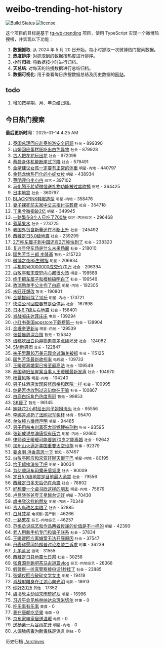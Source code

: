 # weibo-trending-hot-history

[![Build Status](https://github.com/lxw15337674/weibo-trending-hot-history/actions/workflows/nodejs.yml/badge.svg)](https://github.com/lxw15337674/weibo-trending-hot-history/actions)
[![license](https://img.shields.io/github/license/lxw15337674/weibo-trending-hot-history)](https://github.com/lxw15337674/weibo-trending-hot-history/blob/master/LICENSE)


这个项目的目标是基于 [tg-wb-trending](https://github.com/xiadd/tg-wb-trending) 项目，使用 TypeScript 实现一个微博热搜榜，并实现以下功能：

1. **数据抓取**: 从 2024 年 5 月 20 日开始，每小时抓取一次微博热门搜索数据。
2. **热度排序**: 对抓取到的数据按热度进行排序。
3. **小时归档**: 将数据按小时进行归档。
4. **天总结**: 对每天的热搜数据进行总结归档。
5. **数据可视化**: 用于查看每日热搜数据总结及历史数据的[网站](https://weibo-trending-hot-history.vercel.app/)。

## todo

1. 增加按星期、月、年总结归档。



## 今日热门搜索



















































































































































































































































































































































































































































































































































































































































































































































































































































































































































































































































































































































































































































































































































































































































































































































































































































































































































































































































































































































































































































































































































































































































































































































































































































































































































































































































































































































































































































































































































































































































































































































































































































































































































































































































































































































































































































































































































































































































































































































































































































































































































































































































































































































































































































































































































































































































































































































































































































































































































































































































































































































































































































































































































































































































































































































































































<!-- BEGIN -->

**最后更新时间**：2025-01-14 4:25 AM
1. [泰国总理回应赴泰旅游安全问题](https://m.weibo.cn/search?containerid=100103type%3D1%26t%3D10%26q%3D%23%E6%B3%B0%E5%9B%BD%E6%80%BB%E7%90%86%E5%9B%9E%E5%BA%94%E8%B5%B4%E6%B3%B0%E6%97%85%E6%B8%B8%E5%AE%89%E5%85%A8%E9%97%AE%E9%A2%98%23&stream_entry_id=31&isnewpage=1&extparam=seat%3D1%26band_rank%3D1%26filter_type%3Drealtimehot%26c_type%3D31%26lcate%3D5001%26cate%3D5001%26realpos%3D1%26stream_entry_id%3D31%26dgr%3D0%26pos%3D0%26q%3D%2523%25E6%25B3%25B0%25E5%259B%25BD%25E6%2580%25BB%25E7%2590%2586%25E5%259B%259E%25E5%25BA%2594%25E8%25B5%25B4%25E6%25B3%25B0%25E6%2597%2585%25E6%25B8%25B8%25E5%25AE%2589%25E5%2585%25A8%25E9%2597%25AE%25E9%25A2%2598%2523%26flag%3D1%26display_time%3D1736785908%26pre_seqid%3D17367859087190620191128) `社会` - 899390
2. [山姆回应蛋糕胚吃出白色异物](https://m.weibo.cn/search?containerid=100103type%3D1%26t%3D10%26q%3D%23%E5%B1%B1%E5%A7%86%E5%9B%9E%E5%BA%94%E8%9B%8B%E7%B3%95%E8%83%9A%E5%90%83%E5%87%BA%E7%99%BD%E8%89%B2%E5%BC%82%E7%89%A9%23&stream_entry_id=31&isnewpage=1&extparam=seat%3D1%26band_rank%3D2%26filter_type%3Drealtimehot%26c_type%3D31%26lcate%3D5001%26cate%3D5001%26realpos%3D2%26stream_entry_id%3D31%26dgr%3D0%26pos%3D1%26q%3D%2523%25E5%25B1%25B1%25E5%25A7%2586%25E5%259B%259E%25E5%25BA%2594%25E8%259B%258B%25E7%25B3%2595%25E8%2583%259A%25E5%2590%2583%25E5%2587%25BA%25E7%2599%25BD%25E8%2589%25B2%25E5%25BC%2582%25E7%2589%25A9%2523%26flag%3D1%26display_time%3D1736785908%26pre_seqid%3D17367859087190620191128) `社会` - 879928
3. [古人把花花玩出花](https://m.weibo.cn/search?containerid=100103type%3D1%26t%3D10%26q%3D%23%E5%8F%A4%E4%BA%BA%E6%8A%8A%E8%8A%B1%E8%8A%B1%E7%8E%A9%E5%87%BA%E8%8A%B1%23&stream_entry_id=31&isnewpage=1&extparam=seat%3D1%26band_rank%3D3%26filter_type%3Drealtimehot%26c_type%3D31%26lcate%3D5001%26cate%3D5001%26realpos%3D3%26stream_entry_id%3D31%26dgr%3D0%26pos%3D2%26q%3D%2523%25E5%258F%25A4%25E4%25BA%25BA%25E6%258A%258A%25E8%258A%25B1%25E8%258A%25B1%25E7%258E%25A9%25E5%2587%25BA%25E8%258A%25B1%2523%26flag%3D0%26display_time%3D1736785908%26pre_seqid%3D17367859087190620191128) `社会` - 672098
4. [蔡磊身体机能断崖式下降](https://m.weibo.cn/search?containerid=100103type%3D1%26t%3D10%26q%3D%23%E8%94%A1%E7%A3%8A%E8%BA%AB%E4%BD%93%E6%9C%BA%E8%83%BD%E6%96%AD%E5%B4%96%E5%BC%8F%E4%B8%8B%E9%99%8D%23&stream_entry_id=31&isnewpage=1&extparam=seat%3D1%26band_rank%3D4%26filter_type%3Drealtimehot%26c_type%3D31%26lcate%3D5001%26cate%3D5001%26realpos%3D4%26stream_entry_id%3D31%26dgr%3D0%26pos%3D4%26q%3D%2523%25E8%2594%25A1%25E7%25A3%258A%25E8%25BA%25AB%25E4%25BD%2593%25E6%259C%25BA%25E8%2583%25BD%25E6%2596%25AD%25E5%25B4%2596%25E5%25BC%258F%25E4%25B8%258B%25E9%2599%258D%2523%26flag%3D0%26display_time%3D1736785908%26pre_seqid%3D17367859087190620191128) `社会` - 579491
5. [金靖建议女孩一定要有正常的体重](https://m.weibo.cn/search?containerid=100103type%3D1%26t%3D10%26q%3D%23%E9%87%91%E9%9D%96%E5%BB%BA%E8%AE%AE%E5%A5%B3%E5%AD%A9%E4%B8%80%E5%AE%9A%E8%A6%81%E6%9C%89%E6%AD%A3%E5%B8%B8%E7%9A%84%E4%BD%93%E9%87%8D%23&stream_entry_id=31&isnewpage=1&extparam=seat%3D1%26band_rank%3D5%26filter_type%3Drealtimehot%26c_type%3D31%26lcate%3D5001%26cate%3D5001%26realpos%3D5%26stream_entry_id%3D31%26dgr%3D0%26pos%3D5%26q%3D%2523%25E9%2587%2591%25E9%259D%2596%25E5%25BB%25BA%25E8%25AE%25AE%25E5%25A5%25B3%25E5%25AD%25A9%25E4%25B8%2580%25E5%25AE%259A%25E8%25A6%2581%25E6%259C%2589%25E6%25AD%25A3%25E5%25B8%25B8%25E7%259A%2584%25E4%25BD%2593%25E9%2587%258D%2523%26flag%3D0%26display_time%3D1736785908%26pre_seqid%3D17367859087190620191128) `明星-内地` - 440797
6. [金鹤龙给热巴化的小蛇女妆](https://m.weibo.cn/search?containerid=100103type%3D1%26t%3D10%26q%3D%23%E9%87%91%E9%B9%A4%E9%BE%99%E7%BB%99%E7%83%AD%E5%B7%B4%E5%8C%96%E7%9A%84%E5%B0%8F%E8%9B%87%E5%A5%B3%E5%A6%86%23&stream_entry_id=31&isnewpage=1&extparam=seat%3D1%26band_rank%3D6%26filter_type%3Drealtimehot%26c_type%3D31%26lcate%3D5001%26cate%3D5001%26realpos%3D6%26stream_entry_id%3D31%26dgr%3D0%26pos%3D6%26q%3D%2523%25E9%2587%2591%25E9%25B9%25A4%25E9%25BE%2599%25E7%25BB%2599%25E7%2583%25AD%25E5%25B7%25B4%25E5%258C%2596%25E7%259A%2584%25E5%25B0%258F%25E8%259B%2587%25E5%25A5%25B3%25E5%25A6%2586%2523%26flag%3D1%26display_time%3D1736785908%26pre_seqid%3D17367859087190620191128) `明星` - 438934
7. [蔡明评价李小冉](https://m.weibo.cn/search?containerid=100103type%3D1%26t%3D10%26q%3D%23%E8%94%A1%E6%98%8E%E8%AF%84%E4%BB%B7%E6%9D%8E%E5%B0%8F%E5%86%89%23&stream_entry_id=31&isnewpage=1&extparam=seat%3D1%26band_rank%3D7%26filter_type%3Drealtimehot%26c_type%3D31%26lcate%3D5001%26cate%3D5001%26realpos%3D7%26stream_entry_id%3D31%26dgr%3D0%26pos%3D7%26q%3D%2523%25E8%2594%25A1%25E6%2598%258E%25E8%25AF%2584%25E4%25BB%25B7%25E6%259D%258E%25E5%25B0%258F%25E5%2586%2589%2523%26flag%3D2%26display_time%3D1736785908%26pre_seqid%3D17367859087190620191128) `综艺` - 397102
8. [马化腾不希望微信送礼物功能被过度吹捧](https://m.weibo.cn/search?containerid=100103type%3D1%26t%3D10%26q%3D%23%E9%A9%AC%E5%8C%96%E8%85%BE%E4%B8%8D%E5%B8%8C%E6%9C%9B%E5%BE%AE%E4%BF%A1%E9%80%81%E7%A4%BC%E7%89%A9%E5%8A%9F%E8%83%BD%E8%A2%AB%E8%BF%87%E5%BA%A6%E5%90%B9%E6%8D%A7%23&stream_entry_id=31&isnewpage=1&extparam=seat%3D1%26band_rank%3D8%26filter_type%3Drealtimehot%26c_type%3D31%26lcate%3D5001%26cate%3D5001%26realpos%3D8%26stream_entry_id%3D31%26dgr%3D0%26pos%3D8%26q%3D%2523%25E9%25A9%25AC%25E5%258C%2596%25E8%2585%25BE%25E4%25B8%258D%25E5%25B8%258C%25E6%259C%259B%25E5%25BE%25AE%25E4%25BF%25A1%25E9%2580%2581%25E7%25A4%25BC%25E7%2589%25A9%25E5%258A%259F%25E8%2583%25BD%25E8%25A2%25AB%25E8%25BF%2587%25E5%25BA%25A6%25E5%2590%25B9%25E6%258D%25A7%2523%26flag%3D2%26display_time%3D1736785908%26pre_seqid%3D17367859087190620191128) `财经` - 364425
9. [日本地震](https://m.weibo.cn/search?containerid=100103type%3D1%26t%3D10%26q%3D%E6%97%A5%E6%9C%AC%E5%9C%B0%E9%9C%87&stream_entry_id=31&isnewpage=1&extparam=seat%3D1%26band_rank%3D9%26filter_type%3Drealtimehot%26c_type%3D31%26lcate%3D5001%26cate%3D5001%26realpos%3D9%26stream_entry_id%3D31%26dgr%3D0%26pos%3D9%26q%3D%25E6%2597%25A5%25E6%259C%25AC%25E5%259C%25B0%25E9%259C%2587%26flag%3D0%26display_time%3D1736785908%26pre_seqid%3D17367859087190620191128) `社会` - 360797
10. [BLACKPINK韩服造型](https://m.weibo.cn/search?containerid=100103type%3D1%26t%3D10%26q%3D%23BLACKPINK%E9%9F%A9%E6%9C%8D%E9%80%A0%E5%9E%8B%23&stream_entry_id=31&isnewpage=1&extparam=seat%3D1%26band_rank%3D10%26filter_type%3Drealtimehot%26c_type%3D31%26lcate%3D5001%26cate%3D5001%26realpos%3D10%26stream_entry_id%3D31%26dgr%3D0%26pos%3D10%26q%3D%2523BLACKPINK%25E9%259F%25A9%25E6%259C%258D%25E9%2580%25A0%25E5%259E%258B%2523%26flag%3D1%26display_time%3D1736785908%26pre_seqid%3D17367859087190620191128) `明星-内地` - 358476
11. [妻子裸死前夫家中丈夫拒付丧葬费](https://m.weibo.cn/search?containerid=100103type%3D1%26t%3D10%26q%3D%23%E5%A6%BB%E5%AD%90%E8%A3%B8%E6%AD%BB%E5%89%8D%E5%A4%AB%E5%AE%B6%E4%B8%AD%E4%B8%88%E5%A4%AB%E6%8B%92%E4%BB%98%E4%B8%A7%E8%91%AC%E8%B4%B9%23&stream_entry_id=31&isnewpage=1&extparam=seat%3D1%26band_rank%3D11%26filter_type%3Drealtimehot%26c_type%3D31%26lcate%3D5001%26cate%3D5001%26realpos%3D11%26stream_entry_id%3D31%26dgr%3D0%26pos%3D11%26q%3D%2523%25E5%25A6%25BB%25E5%25AD%2590%25E8%25A3%25B8%25E6%25AD%25BB%25E5%2589%258D%25E5%25A4%25AB%25E5%25AE%25B6%25E4%25B8%25AD%25E4%25B8%2588%25E5%25A4%25AB%25E6%258B%2592%25E4%25BB%2598%25E4%25B8%25A7%25E8%2591%25AC%25E8%25B4%25B9%2523%26flag%3D2%26display_time%3D1736785908%26pre_seqid%3D17367859087190620191128) `社会` - 354718
12. [丁禹兮微指破2亿](https://m.weibo.cn/search?containerid=100103type%3D1%26t%3D10%26q%3D%23%E4%B8%81%E7%A6%B9%E5%85%AE%E5%BE%AE%E6%8C%87%E7%A0%B42%E4%BA%BF%23&stream_entry_id=31&isnewpage=1&extparam=seat%3D1%26band_rank%3D12%26filter_type%3Drealtimehot%26c_type%3D31%26lcate%3D5001%26cate%3D5001%26realpos%3D12%26stream_entry_id%3D31%26dgr%3D0%26pos%3D12%26q%3D%2523%25E4%25B8%2581%25E7%25A6%25B9%25E5%2585%25AE%25E5%25BE%25AE%25E6%258C%2587%25E7%25A0%25B42%25E4%25BA%25BF%2523%26flag%3D1%26display_time%3D1736785908%26pre_seqid%3D17367859087190620191128) `明星` - 349945
13. [一路繁花8个人只吃了700块](https://m.weibo.cn/search?containerid=100103type%3D1%26t%3D10%26q%3D%23%E4%B8%80%E8%B7%AF%E7%B9%81%E8%8A%B18%E4%B8%AA%E4%BA%BA%E5%8F%AA%E5%90%83%E4%BA%86700%E5%9D%97%23&stream_entry_id=31&isnewpage=1&extparam=seat%3D1%26lcate%3D5001%26realpos%3D11%26pos%3D11%26q%3D%2523%25E4%25B8%2580%25E8%25B7%25AF%25E7%25B9%2581%25E8%258A%25B18%25E4%25B8%25AA%25E4%25BA%25BA%25E5%258F%25AA%25E5%2590%2583%25E4%25BA%2586700%25E5%259D%2597%2523%26dgr%3D0%26c_type%3D31%26band_rank%3D11%26cate%3D5001%26filter_type%3Drealtimehot%26flag%3D1%26stream_entry_id%3D31%26display_time%3D1736788922%26pre_seqid%3D1736788922040963238884) `综艺-内地综艺` - 296468
14. [煮苹果水](https://m.weibo.cn/search?containerid=100103type%3D1%26t%3D10%26q%3D%E7%85%AE%E8%8B%B9%E6%9E%9C%E6%B0%B4&stream_entry_id=31&isnewpage=1&extparam=seat%3D1%26band_rank%3D13%26filter_type%3Drealtimehot%26c_type%3D31%26lcate%3D5001%26cate%3D5001%26realpos%3D13%26stream_entry_id%3D31%26dgr%3D0%26pos%3D13%26q%3D%25E7%2585%25AE%25E8%258B%25B9%25E6%259E%259C%25E6%25B0%25B4%26flag%3D0%26display_time%3D1736785908%26pre_seqid%3D17367859087190620191128) `社会` - 273725
15. [我国外贸含新量还在不断上升](https://m.weibo.cn/search?containerid=100103type%3D1%26t%3D10%26q%3D%23%E6%88%91%E5%9B%BD%E5%A4%96%E8%B4%B8%E5%90%AB%E6%96%B0%E9%87%8F%E8%BF%98%E5%9C%A8%E4%B8%8D%E6%96%AD%E4%B8%8A%E5%8D%87%23&stream_entry_id=31&isnewpage=1&extparam=seat%3D1%26lcate%3D5001%26realpos%3D3%26pos%3D2%26q%3D%2523%25E6%2588%2591%25E5%259B%25BD%25E5%25A4%2596%25E8%25B4%25B8%25E5%2590%25AB%25E6%2596%25B0%25E9%2587%258F%25E8%25BF%2598%25E5%259C%25A8%25E4%25B8%258D%25E6%2596%25AD%25E4%25B8%258A%25E5%258D%2587%2523%26dgr%3D0%26c_type%3D31%26band_rank%3D3%26cate%3D5001%26filter_type%3Drealtimehot%26flag%3D0%26stream_entry_id%3D31%26display_time%3D1736788922%26pre_seqid%3D1736788922040963238884) `社会` - 245492
16. [西藏定日5.0级地震](https://m.weibo.cn/search?containerid=100103type%3D1%26t%3D10%26q%3D%23%E8%A5%BF%E8%97%8F%E5%AE%9A%E6%97%A55.0%E7%BA%A7%E5%9C%B0%E9%9C%87%23&stream_entry_id=31&isnewpage=1&extparam=seat%3D1%26band_rank%3D14%26filter_type%3Drealtimehot%26c_type%3D31%26lcate%3D5001%26cate%3D5001%26realpos%3D14%26stream_entry_id%3D31%26dgr%3D0%26pos%3D14%26q%3D%2523%25E8%25A5%25BF%25E8%2597%258F%25E5%25AE%259A%25E6%2597%25A55.0%25E7%25BA%25A7%25E5%259C%25B0%25E9%259C%2587%2523%26flag%3D0%26display_time%3D1736785908%26pre_seqid%3D17367859087190620191128) `社会` - 239299
17. [2万吨车厘子到中国还有2万吨快到了](https://m.weibo.cn/search?containerid=100103type%3D1%26t%3D10%26q%3D%232%E4%B8%87%E5%90%A8%E8%BD%A6%E5%8E%98%E5%AD%90%E5%88%B0%E4%B8%AD%E5%9B%BD%E8%BF%98%E6%9C%892%E4%B8%87%E5%90%A8%E5%BF%AB%E5%88%B0%E4%BA%86%23&stream_entry_id=31&isnewpage=1&extparam=seat%3D1%26band_rank%3D15%26filter_type%3Drealtimehot%26c_type%3D31%26lcate%3D5001%26cate%3D5001%26realpos%3D15%26stream_entry_id%3D31%26dgr%3D0%26pos%3D15%26q%3D%25232%25E4%25B8%2587%25E5%2590%25A8%25E8%25BD%25A6%25E5%258E%2598%25E5%25AD%2590%25E5%2588%25B0%25E4%25B8%25AD%25E5%259B%25BD%25E8%25BF%2598%25E6%259C%25892%25E4%25B8%2587%25E5%2590%25A8%25E5%25BF%25AB%25E5%2588%25B0%25E4%25BA%2586%2523%26flag%3D0%26display_time%3D1736785908%26pre_seqid%3D17367859087190620191128) `社会` - 238320
18. [复兴号停车场是什么未来场面](https://m.weibo.cn/search?containerid=100103type%3D1%26t%3D10%26q%3D%23%E5%A4%8D%E5%85%B4%E5%8F%B7%E5%81%9C%E8%BD%A6%E5%9C%BA%E6%98%AF%E4%BB%80%E4%B9%88%E6%9C%AA%E6%9D%A5%E5%9C%BA%E9%9D%A2%23&stream_entry_id=31&isnewpage=1&extparam=seat%3D1%26band_rank%3D16%26filter_type%3Drealtimehot%26c_type%3D31%26lcate%3D5001%26cate%3D5001%26realpos%3D16%26stream_entry_id%3D31%26dgr%3D0%26pos%3D16%26q%3D%2523%25E5%25A4%258D%25E5%2585%25B4%25E5%258F%25B7%25E5%2581%259C%25E8%25BD%25A6%25E5%259C%25BA%25E6%2598%25AF%25E4%25BB%2580%25E4%25B9%2588%25E6%259C%25AA%25E6%259D%25A5%25E5%259C%25BA%25E9%259D%25A2%2523%26flag%3D1%26display_time%3D1736785908%26pre_seqid%3D17367859087190620191128) `社会` - 218010
19. [国色芳华三郎 李隆基](https://m.weibo.cn/search?containerid=100103type%3D1%26t%3D10%26q%3D%E5%9B%BD%E8%89%B2%E8%8A%B3%E5%8D%8E%E4%B8%89%E9%83%8E+%E6%9D%8E%E9%9A%86%E5%9F%BA&stream_entry_id=31&isnewpage=1&extparam=seat%3D1%26band_rank%3D17%26filter_type%3Drealtimehot%26c_type%3D31%26lcate%3D5001%26cate%3D5001%26realpos%3D17%26stream_entry_id%3D31%26dgr%3D0%26pos%3D17%26q%3D%25E5%259B%25BD%25E8%2589%25B2%25E8%258A%25B3%25E5%258D%258E%25E4%25B8%2589%25E9%2583%258E%2520%25E6%259D%258E%25E9%259A%2586%25E5%259F%25BA%26flag%3D1%26display_time%3D1736785908%26pre_seqid%3D17367859087190620191128) `暂无` - 215723
20. [微博之夜95生微指](https://m.weibo.cn/search?containerid=100103type%3D1%26t%3D10%26q%3D%23%E5%BE%AE%E5%8D%9A%E4%B9%8B%E5%A4%9C95%E7%94%9F%E5%BE%AE%E6%8C%87%23&stream_entry_id=31&isnewpage=1&extparam=seat%3D1%26band_rank%3D18%26filter_type%3Drealtimehot%26c_type%3D31%26lcate%3D5001%26cate%3D5001%26realpos%3D18%26stream_entry_id%3D31%26dgr%3D0%26pos%3D18%26q%3D%2523%25E5%25BE%25AE%25E5%258D%259A%25E4%25B9%258B%25E5%25A4%259C95%25E7%2594%259F%25E5%25BE%25AE%25E6%258C%2587%2523%26flag%3D1%26display_time%3D1736785908%26pre_seqid%3D17367859087190620191128) `明星` - 206934
21. [手机尾号0000000成交价70万](https://m.weibo.cn/search?containerid=100103type%3D1%26t%3D10%26q%3D%23%E6%89%8B%E6%9C%BA%E5%B0%BE%E5%8F%B70000000%E6%88%90%E4%BA%A4%E4%BB%B770%E4%B8%87%23&stream_entry_id=31&isnewpage=1&extparam=seat%3D1%26band_rank%3D19%26filter_type%3Drealtimehot%26c_type%3D31%26lcate%3D5001%26cate%3D5001%26realpos%3D19%26stream_entry_id%3D31%26dgr%3D0%26pos%3D19%26q%3D%2523%25E6%2589%258B%25E6%259C%25BA%25E5%25B0%25BE%25E5%258F%25B70000000%25E6%2588%2590%25E4%25BA%25A4%25E4%25BB%25B770%25E4%25B8%2587%2523%26flag%3D0%26display_time%3D1736785908%26pre_seqid%3D17367859087190620191128) `社会` - 206394
22. [白敬亭和宋亚轩内心都很火热](https://m.weibo.cn/search?containerid=100103type%3D1%26t%3D10%26q%3D%23%E7%99%BD%E6%95%AC%E4%BA%AD%E5%92%8C%E5%AE%8B%E4%BA%9A%E8%BD%A9%E5%86%85%E5%BF%83%E9%83%BD%E5%BE%88%E7%81%AB%E7%83%AD%23&stream_entry_id=31&isnewpage=1&extparam=seat%3D1%26band_rank%3D20%26filter_type%3Drealtimehot%26c_type%3D31%26lcate%3D5001%26cate%3D5001%26realpos%3D20%26stream_entry_id%3D31%26dgr%3D0%26pos%3D20%26q%3D%2523%25E7%2599%25BD%25E6%2595%25AC%25E4%25BA%25AD%25E5%2592%258C%25E5%25AE%258B%25E4%25BA%259A%25E8%25BD%25A9%25E5%2586%2585%25E5%25BF%2583%25E9%2583%25BD%25E5%25BE%2588%25E7%2581%25AB%25E7%2583%25AD%2523%26flag%3D0%26display_time%3D1736785908%26pre_seqid%3D17367859087190620191128) `明星` - 198588
23. [终于把车厘子和樱桃搞明白了](https://m.weibo.cn/search?containerid=100103type%3D1%26t%3D10%26q%3D%23%E7%BB%88%E4%BA%8E%E6%8A%8A%E8%BD%A6%E5%8E%98%E5%AD%90%E5%92%8C%E6%A8%B1%E6%A1%83%E6%90%9E%E6%98%8E%E7%99%BD%E4%BA%86%23&stream_entry_id=31&isnewpage=1&extparam=seat%3D1%26band_rank%3D21%26filter_type%3Drealtimehot%26c_type%3D31%26lcate%3D5001%26cate%3D5001%26realpos%3D21%26stream_entry_id%3D31%26dgr%3D0%26pos%3D21%26q%3D%2523%25E7%25BB%2588%25E4%25BA%258E%25E6%258A%258A%25E8%25BD%25A6%25E5%258E%2598%25E5%25AD%2590%25E5%2592%258C%25E6%25A8%25B1%25E6%25A1%2583%25E6%2590%259E%25E6%2598%258E%25E7%2599%25BD%25E4%25BA%2586%2523%26flag%3D0%26display_time%3D1736785908%26pre_seqid%3D17367859087190620191128) `社会` - 196546
24. [敖瑞鹏单手公主抱了白鹿](https://m.weibo.cn/search?containerid=100103type%3D1%26t%3D10%26q%3D%23%E6%95%96%E7%91%9E%E9%B9%8F%E5%8D%95%E6%89%8B%E5%85%AC%E4%B8%BB%E6%8A%B1%E4%BA%86%E7%99%BD%E9%B9%BF%23&stream_entry_id=31&isnewpage=1&extparam=seat%3D1%26band_rank%3D22%26filter_type%3Drealtimehot%26c_type%3D31%26lcate%3D5001%26cate%3D5001%26realpos%3D22%26stream_entry_id%3D31%26dgr%3D0%26pos%3D22%26q%3D%2523%25E6%2595%2596%25E7%2591%259E%25E9%25B9%258F%25E5%258D%2595%25E6%2589%258B%25E5%2585%25AC%25E4%25B8%25BB%25E6%258A%25B1%25E4%25BA%2586%25E7%2599%25BD%25E9%25B9%25BF%2523%26flag%3D0%26display_time%3D1736785908%26pre_seqid%3D17367859087190620191128) `明星-内地` - 192305
25. [朱旺旺爆改](https://m.weibo.cn/search?containerid=100103type%3D1%26t%3D10%26q%3D%23%E6%9C%B1%E6%97%BA%E6%97%BA%E7%88%86%E6%94%B9%23&stream_entry_id=31&isnewpage=1&extparam=seat%3D1%26band_rank%3D23%26filter_type%3Drealtimehot%26c_type%3D31%26lcate%3D5001%26cate%3D5001%26realpos%3D23%26stream_entry_id%3D31%26dgr%3D0%26pos%3D23%26q%3D%2523%25E6%259C%25B1%25E6%2597%25BA%25E6%2597%25BA%25E7%2588%2586%25E6%2594%25B9%2523%26flag%3D0%26display_time%3D1736785908%26pre_seqid%3D17367859087190620191128) `暂无` - 190801
26. [金靖提前胖了10斤](https://m.weibo.cn/search?containerid=100103type%3D1%26t%3D10%26q%3D%23%E9%87%91%E9%9D%96%E6%8F%90%E5%89%8D%E8%83%96%E4%BA%8610%E6%96%A4%23&stream_entry_id=31&isnewpage=1&extparam=seat%3D1%26band_rank%3D24%26filter_type%3Drealtimehot%26c_type%3D31%26lcate%3D5001%26cate%3D5001%26realpos%3D24%26stream_entry_id%3D31%26dgr%3D0%26pos%3D24%26q%3D%2523%25E9%2587%2591%25E9%259D%2596%25E6%258F%2590%25E5%2589%258D%25E8%2583%2596%25E4%25BA%258610%25E6%2596%25A4%2523%26flag%3D1%26display_time%3D1736785908%26pre_seqid%3D17367859087190620191128) `明星-内地` - 173721
27. [快递公司回应春节是否停运](https://m.weibo.cn/search?containerid=100103type%3D1%26t%3D10%26q%3D%23%E5%BF%AB%E9%80%92%E5%85%AC%E5%8F%B8%E5%9B%9E%E5%BA%94%E6%98%A5%E8%8A%82%E6%98%AF%E5%90%A6%E5%81%9C%E8%BF%90%23&stream_entry_id=31&isnewpage=1&extparam=seat%3D1%26band_rank%3D25%26filter_type%3Drealtimehot%26c_type%3D31%26lcate%3D5001%26cate%3D5001%26realpos%3D25%26stream_entry_id%3D31%26dgr%3D0%26pos%3D25%26q%3D%2523%25E5%25BF%25AB%25E9%2580%2592%25E5%2585%25AC%25E5%258F%25B8%25E5%259B%259E%25E5%25BA%2594%25E6%2598%25A5%25E8%258A%2582%25E6%2598%25AF%25E5%2590%25A6%25E5%2581%259C%25E8%25BF%2590%2523%26flag%3D1%26display_time%3D1736785908%26pre_seqid%3D17367859087190620191128) `社会` - 167898
28. [日本6.7级左右地震](https://m.weibo.cn/search?containerid=100103type%3D1%26t%3D10%26q%3D%23%E6%97%A5%E6%9C%AC6.7%E7%BA%A7%E5%B7%A6%E5%8F%B3%E5%9C%B0%E9%9C%87%23&stream_entry_id=31&isnewpage=1&extparam=seat%3D1%26band_rank%3D26%26filter_type%3Drealtimehot%26c_type%3D31%26lcate%3D5001%26cate%3D5001%26realpos%3D26%26stream_entry_id%3D31%26dgr%3D0%26pos%3D26%26q%3D%2523%25E6%2597%25A5%25E6%259C%25AC6.7%25E7%25BA%25A7%25E5%25B7%25A6%25E5%258F%25B3%25E5%259C%25B0%25E9%259C%2587%2523%26flag%3D0%26display_time%3D1736785908%26pre_seqid%3D17367859087190620191128) `社会` - 156401
29. [肖战喊庄达菲庄庄](https://m.weibo.cn/search?containerid=100103type%3D1%26t%3D10%26q%3D%23%E8%82%96%E6%88%98%E5%96%8A%E5%BA%84%E8%BE%BE%E8%8F%B2%E5%BA%84%E5%BA%84%23&stream_entry_id=31&isnewpage=1&extparam=seat%3D1%26band_rank%3D27%26filter_type%3Drealtimehot%26c_type%3D31%26lcate%3D5001%26cate%3D5001%26realpos%3D27%26stream_entry_id%3D31%26dgr%3D0%26pos%3D27%26q%3D%2523%25E8%2582%2596%25E6%2588%2598%25E5%2596%258A%25E5%25BA%2584%25E8%25BE%25BE%25E8%258F%25B2%25E5%25BA%2584%25E5%25BA%2584%2523%26flag%3D0%26display_time%3D1736785908%26pre_seqid%3D17367859087190620191128) `电影` - 139294
30. [小红书美国appstore下载榜第一](https://m.weibo.cn/search?containerid=100103type%3D1%26t%3D10%26q%3D%23%E5%B0%8F%E7%BA%A2%E4%B9%A6%E7%BE%8E%E5%9B%BDappstore%E4%B8%8B%E8%BD%BD%E6%A6%9C%E7%AC%AC%E4%B8%80%23&stream_entry_id=31&isnewpage=1&extparam=seat%3D1%26band_rank%3D28%26filter_type%3Drealtimehot%26c_type%3D31%26lcate%3D5001%26cate%3D5001%26realpos%3D28%26stream_entry_id%3D31%26dgr%3D0%26pos%3D28%26q%3D%2523%25E5%25B0%258F%25E7%25BA%25A2%25E4%25B9%25A6%25E7%25BE%258E%25E5%259B%25BDappstore%25E4%25B8%258B%25E8%25BD%25BD%25E6%25A6%259C%25E7%25AC%25AC%25E4%25B8%2580%2523%26flag%3D0%26display_time%3D1736785908%26pre_seqid%3D17367859087190620191128) `社会` - 138904
31. [金珉奎更新ig](https://m.weibo.cn/search?containerid=100103type%3D1%26t%3D10%26q%3D%23%E9%87%91%E7%8F%89%E5%A5%8E%E6%9B%B4%E6%96%B0ig%23&stream_entry_id=31&isnewpage=1&extparam=seat%3D1%26band_rank%3D29%26filter_type%3Drealtimehot%26c_type%3D31%26lcate%3D5001%26cate%3D5001%26realpos%3D29%26stream_entry_id%3D31%26dgr%3D0%26pos%3D29%26q%3D%2523%25E9%2587%2591%25E7%258F%2589%25E5%25A5%258E%25E6%259B%25B4%25E6%2596%25B0ig%2523%26flag%3D0%26display_time%3D1736785908%26pre_seqid%3D17367859087190620191128) `明星-内地` - 129539
32. [张碧晨周深合照](https://m.weibo.cn/search?containerid=100103type%3D1%26t%3D10%26q%3D%E5%BC%A0%E7%A2%A7%E6%99%A8%E5%91%A8%E6%B7%B1%E5%90%88%E7%85%A7&stream_entry_id=31&isnewpage=1&extparam=seat%3D1%26band_rank%3D30%26filter_type%3Drealtimehot%26c_type%3D31%26lcate%3D5001%26cate%3D5001%26realpos%3D30%26stream_entry_id%3D31%26dgr%3D0%26pos%3D30%26q%3D%25E5%25BC%25A0%25E7%25A2%25A7%25E6%2599%25A8%25E5%2591%25A8%25E6%25B7%25B1%25E5%2590%2588%25E7%2585%25A7%26flag%3D1%26display_time%3D1736785908%26pre_seqid%3D17367859087190620191128) `暂无` - 125342
33. [蛋糕吃出白色异物男童差点磕坏牙](https://m.weibo.cn/search?containerid=100103type%3D1%26t%3D10%26q%3D%23%E8%9B%8B%E7%B3%95%E5%90%83%E5%87%BA%E7%99%BD%E8%89%B2%E5%BC%82%E7%89%A9%E7%94%B7%E7%AB%A5%E5%B7%AE%E7%82%B9%E7%A3%95%E5%9D%8F%E7%89%99%23&stream_entry_id=31&isnewpage=1&extparam=seat%3D1%26band_rank%3D31%26filter_type%3Drealtimehot%26c_type%3D31%26lcate%3D5001%26cate%3D5001%26realpos%3D31%26stream_entry_id%3D31%26dgr%3D0%26pos%3D31%26q%3D%2523%25E8%259B%258B%25E7%25B3%2595%25E5%2590%2583%25E5%2587%25BA%25E7%2599%25BD%25E8%2589%25B2%25E5%25BC%2582%25E7%2589%25A9%25E7%2594%25B7%25E7%25AB%25A5%25E5%25B7%25AE%25E7%2582%25B9%25E7%25A3%2595%25E5%259D%258F%25E7%2589%2599%2523%26flag%3D1%26display_time%3D1736785908%26pre_seqid%3D17367859087190620191128) `社会` - 124082
34. [SM新男团](https://m.weibo.cn/search?containerid=100103type%3D1%26t%3D10%26q%3DSM%E6%96%B0%E7%94%B7%E5%9B%A2&stream_entry_id=31&isnewpage=1&extparam=seat%3D1%26band_rank%3D32%26filter_type%3Drealtimehot%26c_type%3D31%26lcate%3D5001%26cate%3D5001%26realpos%3D32%26stream_entry_id%3D31%26dgr%3D0%26pos%3D32%26q%3DSM%25E6%2596%25B0%25E7%2594%25B7%25E5%259B%25A2%26flag%3D1%26display_time%3D1736785908%26pre_seqid%3D17367859087190620191128) `音乐` - 122847
35. [袜子里藏16万美元现金过海关被抓](https://m.weibo.cn/search?containerid=100103type%3D1%26t%3D10%26q%3D%23%E8%A2%9C%E5%AD%90%E9%87%8C%E8%97%8F16%E4%B8%87%E7%BE%8E%E5%85%83%E7%8E%B0%E9%87%91%E8%BF%87%E6%B5%B7%E5%85%B3%E8%A2%AB%E6%8A%93%23&stream_entry_id=31&isnewpage=1&extparam=seat%3D1%26band_rank%3D33%26filter_type%3Drealtimehot%26c_type%3D31%26lcate%3D5001%26cate%3D5001%26realpos%3D33%26stream_entry_id%3D31%26dgr%3D0%26pos%3D33%26q%3D%2523%25E8%25A2%259C%25E5%25AD%2590%25E9%2587%258C%25E8%2597%258F16%25E4%25B8%2587%25E7%25BE%258E%25E5%2585%2583%25E7%258E%25B0%25E9%2587%2591%25E8%25BF%2587%25E6%25B5%25B7%25E5%2585%25B3%25E8%25A2%25AB%25E6%258A%2593%2523%26flag%3D1%26display_time%3D1736785908%26pre_seqid%3D17367859087190620191128) `社会` - 115125
36. [国色芳华最新收视率](https://m.weibo.cn/search?containerid=100103type%3D1%26t%3D10%26q%3D%23%E5%9B%BD%E8%89%B2%E8%8A%B3%E5%8D%8E%E6%9C%80%E6%96%B0%E6%94%B6%E8%A7%86%E7%8E%87%23&stream_entry_id=31&isnewpage=1&extparam=seat%3D1%26band_rank%3D34%26filter_type%3Drealtimehot%26c_type%3D31%26lcate%3D5001%26cate%3D5001%26realpos%3D34%26stream_entry_id%3D31%26dgr%3D0%26pos%3D34%26q%3D%2523%25E5%259B%25BD%25E8%2589%25B2%25E8%258A%25B3%25E5%258D%258E%25E6%259C%2580%25E6%2596%25B0%25E6%2594%25B6%25E8%25A7%2586%25E7%258E%2587%2523%26flag%3D1%26display_time%3D1736785908%26pre_seqid%3D17367859087190620191128) `电视剧` - 109733
37. [王暖暖离婚案已报至最高法](https://m.weibo.cn/search?containerid=100103type%3D1%26t%3D10%26q%3D%23%E7%8E%8B%E6%9A%96%E6%9A%96%E7%A6%BB%E5%A9%9A%E6%A1%88%E5%B7%B2%E6%8A%A5%E8%87%B3%E6%9C%80%E9%AB%98%E6%B3%95%23&stream_entry_id=31&isnewpage=1&extparam=seat%3D1%26band_rank%3D35%26filter_type%3Drealtimehot%26c_type%3D31%26lcate%3D5001%26cate%3D5001%26realpos%3D35%26stream_entry_id%3D31%26dgr%3D0%26pos%3D35%26q%3D%2523%25E7%258E%258B%25E6%259A%2596%25E6%259A%2596%25E7%25A6%25BB%25E5%25A9%259A%25E6%25A1%2588%25E5%25B7%25B2%25E6%258A%25A5%25E8%2587%25B3%25E6%259C%2580%25E9%25AB%2598%25E6%25B3%2595%2523%26flag%3D0%26display_time%3D1736785908%26pre_seqid%3D17367859087190620191128) `社会` - 109549
38. [泰国孕妇坠崖案当事人王暖暖最新发声](https://m.weibo.cn/search?containerid=100103type%3D1%26t%3D10%26q%3D%23%E6%B3%B0%E5%9B%BD%E5%AD%95%E5%A6%87%E5%9D%A0%E5%B4%96%E6%A1%88%E5%BD%93%E4%BA%8B%E4%BA%BA%E7%8E%8B%E6%9A%96%E6%9A%96%E6%9C%80%E6%96%B0%E5%8F%91%E5%A3%B0%23&stream_entry_id=31&isnewpage=1&extparam=seat%3D1%26pos%3D30%26band_rank%3D30%26lcate%3D5001%26filter_type%3Drealtimehot%26realpos%3D30%26q%3D%2523%25E6%25B3%25B0%25E5%259B%25BD%25E5%25AD%2595%25E5%25A6%2587%25E5%259D%25A0%25E5%25B4%2596%25E6%25A1%2588%25E5%25BD%2593%25E4%25BA%258B%25E4%25BA%25BA%25E7%258E%258B%25E6%259A%2596%25E6%259A%2596%25E6%259C%2580%25E6%2596%25B0%25E5%258F%2591%25E5%25A3%25B0%2523%26dgr%3D0%26cate%3D5001%26c_type%3D31%26flag%3D1%26stream_entry_id%3D31%26display_time%3D1736793338%26pre_seqid%3D17367933383500634102125) `社会` - 104970
39. [杨幂风筝](https://m.weibo.cn/search?containerid=100103type%3D1%26t%3D10%26q%3D%23%E6%9D%A8%E5%B9%82%E9%A3%8E%E7%AD%9D%23&stream_entry_id=31&isnewpage=1&extparam=seat%3D1%26band_rank%3D36%26filter_type%3Drealtimehot%26c_type%3D31%26lcate%3D5001%26cate%3D5001%26realpos%3D36%26stream_entry_id%3D31%26dgr%3D0%26pos%3D36%26q%3D%2523%25E6%259D%25A8%25E5%25B9%2582%25E9%25A3%258E%25E7%25AD%259D%2523%26flag%3D0%26display_time%3D1736785908%26pre_seqid%3D17367859087190620191128) `明星-内地` - 104240
40. [男子住酒店发现装修风格和医院一样](https://m.weibo.cn/search?containerid=100103type%3D1%26t%3D10%26q%3D%23%E7%94%B7%E5%AD%90%E4%BD%8F%E9%85%92%E5%BA%97%E5%8F%91%E7%8E%B0%E8%A3%85%E4%BF%AE%E9%A3%8E%E6%A0%BC%E5%92%8C%E5%8C%BB%E9%99%A2%E4%B8%80%E6%A0%B7%23&stream_entry_id=31&isnewpage=1&extparam=seat%3D1%26band_rank%3D37%26filter_type%3Drealtimehot%26c_type%3D31%26lcate%3D5001%26cate%3D5001%26realpos%3D37%26stream_entry_id%3D31%26dgr%3D0%26pos%3D37%26q%3D%2523%25E7%2594%25B7%25E5%25AD%2590%25E4%25BD%258F%25E9%2585%2592%25E5%25BA%2597%25E5%258F%2591%25E7%258E%25B0%25E8%25A3%2585%25E4%25BF%25AE%25E9%25A3%258E%25E6%25A0%25BC%25E5%2592%258C%25E5%258C%25BB%25E9%2599%25A2%25E4%25B8%2580%25E6%25A0%25B7%2523%26flag%3D0%26display_time%3D1736785908%26pre_seqid%3D17367859087190620191128) `社会` - 100995
41. [你是否也收到过这句你在干嘛](https://m.weibo.cn/search?containerid=100103type%3D1%26t%3D10%26q%3D%23%E4%BD%A0%E6%98%AF%E5%90%A6%E4%B9%9F%E6%94%B6%E5%88%B0%E8%BF%87%E8%BF%99%E5%8F%A5%E4%BD%A0%E5%9C%A8%E5%B9%B2%E5%98%9B%23&stream_entry_id=31&isnewpage=1&extparam=seat%3D1%26band_rank%3D38%26filter_type%3Drealtimehot%26c_type%3D31%26lcate%3D5001%26cate%3D5001%26realpos%3D38%26stream_entry_id%3D31%26dgr%3D0%26pos%3D38%26q%3D%2523%25E4%25BD%25A0%25E6%2598%25AF%25E5%2590%25A6%25E4%25B9%259F%25E6%2594%25B6%25E5%2588%25B0%25E8%25BF%2587%25E8%25BF%2599%25E5%258F%25A5%25E4%25BD%25A0%25E5%259C%25A8%25E5%25B9%25B2%25E5%2598%259B%2523%26flag%3D1%26display_time%3D1736785908%26pre_seqid%3D17367859087190620191128) `社会` - 100867
42. [白鹿白烁角色热度周冠](https://m.weibo.cn/search?containerid=100103type%3D1%26t%3D10%26q%3D%E7%99%BD%E9%B9%BF%E7%99%BD%E7%83%81%E8%A7%92%E8%89%B2%E7%83%AD%E5%BA%A6%E5%91%A8%E5%86%A0&stream_entry_id=31&isnewpage=1&extparam=seat%3D1%26band_rank%3D39%26filter_type%3Drealtimehot%26c_type%3D31%26lcate%3D5001%26cate%3D5001%26realpos%3D39%26stream_entry_id%3D31%26dgr%3D0%26pos%3D39%26q%3D%25E7%2599%25BD%25E9%25B9%25BF%25E7%2599%25BD%25E7%2583%2581%25E8%25A7%2592%25E8%2589%25B2%25E7%2583%25AD%25E5%25BA%25A6%25E5%2591%25A8%25E5%2586%25A0%26flag%3D1%26display_time%3D1736785908%26pre_seqid%3D17367859087190620191128) `暂无` - 99853
43. [SK瘦了](https://m.weibo.cn/search?containerid=100103type%3D1%26t%3D10%26q%3DSK%E7%98%A6%E4%BA%86&stream_entry_id=31&isnewpage=1&extparam=seat%3D1%26band_rank%3D40%26filter_type%3Drealtimehot%26c_type%3D31%26lcate%3D5001%26cate%3D5001%26realpos%3D40%26stream_entry_id%3D31%26dgr%3D0%26pos%3D40%26q%3DSK%25E7%2598%25A6%25E4%25BA%2586%26flag%3D1%26display_time%3D1736785908%26pre_seqid%3D17367859087190620191128) `暂无` - 96145
44. [妹妹花2小时给出月子姐姐洗头](https://m.weibo.cn/search?containerid=100103type%3D1%26t%3D10%26q%3D%23%E5%A6%B9%E5%A6%B9%E8%8A%B12%E5%B0%8F%E6%97%B6%E7%BB%99%E5%87%BA%E6%9C%88%E5%AD%90%E5%A7%90%E5%A7%90%E6%B4%97%E5%A4%B4%23&stream_entry_id=31&isnewpage=1&extparam=seat%3D1%26band_rank%3D41%26filter_type%3Drealtimehot%26c_type%3D31%26lcate%3D5001%26cate%3D5001%26realpos%3D41%26stream_entry_id%3D31%26dgr%3D0%26pos%3D41%26q%3D%2523%25E5%25A6%25B9%25E5%25A6%25B9%25E8%258A%25B12%25E5%25B0%258F%25E6%2597%25B6%25E7%25BB%2599%25E5%2587%25BA%25E6%259C%2588%25E5%25AD%2590%25E5%25A7%2590%25E5%25A7%2590%25E6%25B4%2597%25E5%25A4%25B4%2523%26flag%3D0%26display_time%3D1736785908%26pre_seqid%3D17367859087190620191128) `社会` - 95556
45. [李娜差点扔了法网冠军奖杯](https://m.weibo.cn/search?containerid=100103type%3D1%26t%3D10%26q%3D%23%E6%9D%8E%E5%A8%9C%E5%B7%AE%E7%82%B9%E6%89%94%E4%BA%86%E6%B3%95%E7%BD%91%E5%86%A0%E5%86%9B%E5%A5%96%E6%9D%AF%23&stream_entry_id=31&isnewpage=1&extparam=seat%3D1%26band_rank%3D42%26filter_type%3Drealtimehot%26c_type%3D31%26lcate%3D5001%26cate%3D5001%26realpos%3D42%26stream_entry_id%3D31%26dgr%3D0%26pos%3D42%26q%3D%2523%25E6%259D%258E%25E5%25A8%259C%25E5%25B7%25AE%25E7%2582%25B9%25E6%2589%2594%25E4%25BA%2586%25E6%25B3%2595%25E7%25BD%2591%25E5%2586%25A0%25E5%2586%259B%25E5%25A5%2596%25E6%259D%25AF%2523%26flag%3D0%26display_time%3D1736785908%26pre_seqid%3D17367859087190620191128) `体育` - 95470
46. [单依纯方律师声明](https://m.weibo.cn/search?containerid=100103type%3D1%26t%3D10%26q%3D%23%E5%8D%95%E4%BE%9D%E7%BA%AF%E6%96%B9%E5%BE%8B%E5%B8%88%E5%A3%B0%E6%98%8E%23&stream_entry_id=31&isnewpage=1&extparam=seat%3D1%26band_rank%3D43%26filter_type%3Drealtimehot%26c_type%3D31%26lcate%3D5001%26cate%3D5001%26realpos%3D43%26stream_entry_id%3D31%26dgr%3D0%26pos%3D43%26q%3D%2523%25E5%258D%2595%25E4%25BE%259D%25E7%25BA%25AF%25E6%2596%25B9%25E5%25BE%258B%25E5%25B8%2588%25E5%25A3%25B0%25E6%2598%258E%2523%26flag%3D0%26display_time%3D1736785908%26pre_seqid%3D17367859087190620191128) `明星` - 94485
47. [男子用杀虫剂毒死大量锦鲤被刑拘](https://m.weibo.cn/search?containerid=100103type%3D1%26t%3D10%26q%3D%23%E7%94%B7%E5%AD%90%E7%94%A8%E6%9D%80%E8%99%AB%E5%89%82%E6%AF%92%E6%AD%BB%E5%A4%A7%E9%87%8F%E9%94%A6%E9%B2%A4%E8%A2%AB%E5%88%91%E6%8B%98%23&stream_entry_id=31&isnewpage=1&extparam=seat%3D1%26realpos%3D10%26filter_type%3Drealtimehot%26lcate%3D5001%26c_type%3D31%26q%3D%2523%25E7%2594%25B7%25E5%25AD%2590%25E7%2594%25A8%25E6%259D%2580%25E8%2599%25AB%25E5%2589%2582%25E6%25AF%2592%25E6%25AD%25BB%25E5%25A4%25A7%25E9%2587%258F%25E9%2594%25A6%25E9%25B2%25A4%25E8%25A2%25AB%25E5%2588%2591%25E6%258B%2598%2523%26dgr%3D0%26pos%3D11%26flag%3D1%26stream_entry_id%3D31%26cate%3D5001%26band_rank%3D10%26display_time%3D1736795975%26pre_seqid%3D1736795975688963448518) `社会` - 93595
48. [张新成说参演唐探有压力](https://m.weibo.cn/search?containerid=100103type%3D1%26t%3D10%26q%3D%23%E5%BC%A0%E6%96%B0%E6%88%90%E8%AF%B4%E5%8F%82%E6%BC%94%E5%94%90%E6%8E%A2%E6%9C%89%E5%8E%8B%E5%8A%9B%23&stream_entry_id=31&isnewpage=1&extparam=seat%3D1%26lcate%3D5001%26realpos%3D24%26pos%3D24%26q%3D%2523%25E5%25BC%25A0%25E6%2596%25B0%25E6%2588%2590%25E8%25AF%25B4%25E5%258F%2582%25E6%25BC%2594%25E5%2594%2590%25E6%258E%25A2%25E6%259C%2589%25E5%258E%258B%25E5%258A%259B%2523%26dgr%3D0%26c_type%3D31%26band_rank%3D24%26cate%3D5001%26filter_type%3Drealtimehot%26flag%3D0%26stream_entry_id%3D31%26display_time%3D1736788922%26pre_seqid%3D1736788922040963238884) `明星-内地` - 92660
49. [律师谈王暖暖可能要到70岁才能离婚](https://m.weibo.cn/search?containerid=100103type%3D1%26t%3D10%26q%3D%23%E5%BE%8B%E5%B8%88%E8%B0%88%E7%8E%8B%E6%9A%96%E6%9A%96%E5%8F%AF%E8%83%BD%E8%A6%81%E5%88%B070%E5%B2%81%E6%89%8D%E8%83%BD%E7%A6%BB%E5%A9%9A%23&stream_entry_id=31&isnewpage=1&extparam=seat%3D1%26band_rank%3D44%26filter_type%3Drealtimehot%26c_type%3D31%26lcate%3D5001%26cate%3D5001%26realpos%3D44%26stream_entry_id%3D31%26dgr%3D0%26pos%3D44%26q%3D%2523%25E5%25BE%258B%25E5%25B8%2588%25E8%25B0%2588%25E7%258E%258B%25E6%259A%2596%25E6%259A%2596%25E5%258F%25AF%25E8%2583%25BD%25E8%25A6%2581%25E5%2588%25B070%25E5%25B2%2581%25E6%2589%258D%25E8%2583%25BD%25E7%25A6%25BB%25E5%25A9%259A%2523%26flag%3D1%26display_time%3D1736785908%26pre_seqid%3D17367859087190620191128) `社会` - 92642
50. [加州山火逼近美国重要太空设施](https://m.weibo.cn/search?containerid=100103type%3D1%26t%3D10%26q%3D%23%E5%8A%A0%E5%B7%9E%E5%B1%B1%E7%81%AB%E9%80%BC%E8%BF%91%E7%BE%8E%E5%9B%BD%E9%87%8D%E8%A6%81%E5%A4%AA%E7%A9%BA%E8%AE%BE%E6%96%BD%23&stream_entry_id=31&isnewpage=1&extparam=seat%3D1%26band_rank%3D45%26filter_type%3Drealtimehot%26c_type%3D31%26lcate%3D5001%26cate%3D5001%26realpos%3D45%26stream_entry_id%3D31%26dgr%3D0%26pos%3D45%26q%3D%2523%25E5%258A%25A0%25E5%25B7%259E%25E5%25B1%25B1%25E7%2581%25AB%25E9%2580%25BC%25E8%25BF%2591%25E7%25BE%258E%25E5%259B%25BD%25E9%2587%258D%25E8%25A6%2581%25E5%25A4%25AA%25E7%25A9%25BA%25E8%25AE%25BE%25E6%2596%25BD%2523%26flag%3D0%26display_time%3D1736785908%26pre_seqid%3D17367859087190620191128) `时事` - 92379
51. [姜贞羽 浮香意思一下](https://m.weibo.cn/search?containerid=100103type%3D1%26t%3D10%26q%3D%E5%A7%9C%E8%B4%9E%E7%BE%BD+%E6%B5%AE%E9%A6%99%E6%84%8F%E6%80%9D%E4%B8%80%E4%B8%8B&stream_entry_id=31&isnewpage=1&extparam=seat%3D1%26band_rank%3D46%26filter_type%3Drealtimehot%26c_type%3D31%26lcate%3D5001%26cate%3D5001%26realpos%3D46%26stream_entry_id%3D31%26dgr%3D0%26pos%3D46%26q%3D%25E5%25A7%259C%25E8%25B4%259E%25E7%25BE%25BD%2520%25E6%25B5%25AE%25E9%25A6%2599%25E6%2584%258F%25E6%2580%259D%25E4%25B8%2580%25E4%25B8%258B%26flag%3D1%26display_time%3D1736785908%26pre_seqid%3D17367859087190620191128) `暂无` - 87497
52. [白敬亭回应和宋亚轩聊天很干巴](https://m.weibo.cn/search?containerid=100103type%3D1%26t%3D10%26q%3D%23%E7%99%BD%E6%95%AC%E4%BA%AD%E5%9B%9E%E5%BA%94%E5%92%8C%E5%AE%8B%E4%BA%9A%E8%BD%A9%E8%81%8A%E5%A4%A9%E5%BE%88%E5%B9%B2%E5%B7%B4%23&stream_entry_id=31&isnewpage=1&extparam=seat%3D1%26band_rank%3D47%26filter_type%3Drealtimehot%26c_type%3D31%26lcate%3D5001%26cate%3D5001%26realpos%3D47%26stream_entry_id%3D31%26dgr%3D0%26pos%3D47%26q%3D%2523%25E7%2599%25BD%25E6%2595%25AC%25E4%25BA%25AD%25E5%259B%259E%25E5%25BA%2594%25E5%2592%258C%25E5%25AE%258B%25E4%25BA%259A%25E8%25BD%25A9%25E8%2581%258A%25E5%25A4%25A9%25E5%25BE%2588%25E5%25B9%25B2%25E5%25B7%25B4%2523%26flag%3D0%26display_time%3D1736785908%26pre_seqid%3D17367859087190620191128) `明星-内地` - 80195
53. [给王鹤棣演爽了吧](https://m.weibo.cn/search?containerid=100103type%3D1%26t%3D10%26q%3D%23%E7%BB%99%E7%8E%8B%E9%B9%A4%E6%A3%A3%E6%BC%94%E7%88%BD%E4%BA%86%E5%90%A7%23&stream_entry_id=31&isnewpage=1&extparam=seat%3D1%26band_rank%3D48%26filter_type%3Drealtimehot%26c_type%3D31%26lcate%3D5001%26cate%3D5001%26realpos%3D48%26stream_entry_id%3D31%26dgr%3D0%26pos%3D48%26q%3D%2523%25E7%25BB%2599%25E7%258E%258B%25E9%25B9%25A4%25E6%25A3%25A3%25E6%25BC%2594%25E7%2588%25BD%25E4%25BA%2586%25E5%2590%25A7%2523%26flag%3D0%26display_time%3D1736785908%26pre_seqid%3D17367859087190620191128) `明星` - 80034
54. [为何顺风车司乘矛盾频发](https://m.weibo.cn/search?containerid=100103type%3D1%26t%3D10%26q%3D%23%E4%B8%BA%E4%BD%95%E9%A1%BA%E9%A3%8E%E8%BD%A6%E5%8F%B8%E4%B9%98%E7%9F%9B%E7%9B%BE%E9%A2%91%E5%8F%91%23&stream_entry_id=31&isnewpage=1&extparam=seat%3D1%26band_rank%3D49%26filter_type%3Drealtimehot%26c_type%3D31%26lcate%3D5001%26cate%3D5001%26realpos%3D49%26stream_entry_id%3D31%26dgr%3D0%26pos%3D49%26q%3D%2523%25E4%25B8%25BA%25E4%25BD%2595%25E9%25A1%25BA%25E9%25A3%258E%25E8%25BD%25A6%25E5%258F%25B8%25E4%25B9%2598%25E7%259F%259B%25E7%259B%25BE%25E9%25A2%2591%25E5%258F%2591%2523%26flag%3D1%26display_time%3D1736785908%26pre_seqid%3D17367859087190620191128) `社会` - 80009
55. [定日5.0级地震是目前最大余震](https://m.weibo.cn/search?containerid=100103type%3D1%26t%3D10%26q%3D%23%E5%AE%9A%E6%97%A55.0%E7%BA%A7%E5%9C%B0%E9%9C%87%E6%98%AF%E7%9B%AE%E5%89%8D%E6%9C%80%E5%A4%A7%E4%BD%99%E9%9C%87%23&stream_entry_id=31&isnewpage=1&extparam=seat%3D1%26lcate%3D5001%26realpos%3D44%26pos%3D44%26q%3D%2523%25E5%25AE%259A%25E6%2597%25A55.0%25E7%25BA%25A7%25E5%259C%25B0%25E9%259C%2587%25E6%2598%25AF%25E7%259B%25AE%25E5%2589%258D%25E6%259C%2580%25E5%25A4%25A7%25E4%25BD%2599%25E9%259C%2587%2523%26dgr%3D0%26c_type%3D31%26band_rank%3D44%26cate%3D5001%26filter_type%3Drealtimehot%26flag%3D1%26stream_entry_id%3D31%26display_time%3D1736788922%26pre_seqid%3D1736788922040963238884) `社会` - 79556
56. [西藏定日多天后仍在余震](https://m.weibo.cn/search?containerid=100103type%3D1%26t%3D10%26q%3D%23%E8%A5%BF%E8%97%8F%E5%AE%9A%E6%97%A5%E5%A4%9A%E5%A4%A9%E5%90%8E%E4%BB%8D%E5%9C%A8%E4%BD%99%E9%9C%87%23&stream_entry_id=31&isnewpage=1&extparam=seat%3D1%26band_rank%3D50%26filter_type%3Drealtimehot%26c_type%3D31%26lcate%3D5001%26cate%3D5001%26realpos%3D50%26stream_entry_id%3D31%26dgr%3D0%26pos%3D50%26q%3D%2523%25E8%25A5%25BF%25E8%2597%258F%25E5%25AE%259A%25E6%2597%25A5%25E5%25A4%259A%25E5%25A4%25A9%25E5%2590%258E%25E4%25BB%258D%25E5%259C%25A8%25E4%25BD%2599%25E9%259C%2587%2523%26flag%3D0%26display_time%3D1736785908%26pre_seqid%3D17367859087190620191128) `社会` - 78802
57. [好想要一个虞书欣这样的朋友](https://m.weibo.cn/search?containerid=100103type%3D1%26t%3D10%26q%3D%23%E5%A5%BD%E6%83%B3%E8%A6%81%E4%B8%80%E4%B8%AA%E8%99%9E%E4%B9%A6%E6%AC%A3%E8%BF%99%E6%A0%B7%E7%9A%84%E6%9C%8B%E5%8F%8B%23&stream_entry_id=31&isnewpage=1&extparam=seat%3D1%26lcate%3D5001%26realpos%3D30%26pos%3D30%26q%3D%2523%25E5%25A5%25BD%25E6%2583%25B3%25E8%25A6%2581%25E4%25B8%2580%25E4%25B8%25AA%25E8%2599%259E%25E4%25B9%25A6%25E6%25AC%25A3%25E8%25BF%2599%25E6%25A0%25B7%25E7%259A%2584%25E6%259C%258B%25E5%258F%258B%2523%26dgr%3D0%26c_type%3D31%26band_rank%3D30%26cate%3D5001%26filter_type%3Drealtimehot%26flag%3D1%26stream_entry_id%3D31%26display_time%3D1736788922%26pre_seqid%3D1736788922040963238884) `明星-内地` - 75679
58. [卢昱晓爸爸夸王星越台词好](https://m.weibo.cn/search?containerid=100103type%3D1%26t%3D10%26q%3D%23%E5%8D%A2%E6%98%B1%E6%99%93%E7%88%B8%E7%88%B8%E5%A4%B8%E7%8E%8B%E6%98%9F%E8%B6%8A%E5%8F%B0%E8%AF%8D%E5%A5%BD%23&stream_entry_id=31&isnewpage=1&extparam=seat%3D1%26lcate%3D5001%26realpos%3D34%26pos%3D34%26q%3D%2523%25E5%258D%25A2%25E6%2598%25B1%25E6%2599%2593%25E7%2588%25B8%25E7%2588%25B8%25E5%25A4%25B8%25E7%258E%258B%25E6%2598%259F%25E8%25B6%258A%25E5%258F%25B0%25E8%25AF%258D%25E5%25A5%25BD%2523%26dgr%3D0%26c_type%3D31%26band_rank%3D34%26cate%3D5001%26filter_type%3Drealtimehot%26flag%3D1%26stream_entry_id%3D31%26display_time%3D1736788922%26pre_seqid%3D1736788922040963238884) `明星` - 70430
59. [虞书欣这样的朋友](https://m.weibo.cn/search?containerid=100103type%3D1%26t%3D10%26q%3D%23%E8%99%9E%E4%B9%A6%E6%AC%A3%E8%BF%99%E6%A0%B7%E7%9A%84%E6%9C%8B%E5%8F%8B%23&stream_entry_id=31&isnewpage=1&extparam=seat%3D1%26lcate%3D5001%26realpos%3D35%26pos%3D35%26q%3D%2523%25E8%2599%259E%25E4%25B9%25A6%25E6%25AC%25A3%25E8%25BF%2599%25E6%25A0%25B7%25E7%259A%2584%25E6%259C%258B%25E5%258F%258B%2523%26dgr%3D0%26c_type%3D31%26band_rank%3D35%26cate%3D5001%26filter_type%3Drealtimehot%26flag%3D1%26stream_entry_id%3D31%26display_time%3D1736788922%26pre_seqid%3D1736788922040963238884) `明星-内地` - 70349
60. [贵人鸟改名卖粮了](https://m.weibo.cn/search?containerid=100103type%3D1%26t%3D10%26q%3D%23%E8%B4%B5%E4%BA%BA%E9%B8%9F%E6%94%B9%E5%90%8D%E5%8D%96%E7%B2%AE%E4%BA%86%23&stream_entry_id=31&isnewpage=1&extparam=seat%3D1%26pos%3D18%26band_rank%3D18%26lcate%3D5001%26filter_type%3Drealtimehot%26realpos%3D18%26q%3D%2523%25E8%25B4%25B5%25E4%25BA%25BA%25E9%25B8%259F%25E6%2594%25B9%25E5%2590%258D%25E5%258D%2596%25E7%25B2%25AE%25E4%25BA%2586%2523%26dgr%3D0%26cate%3D5001%26c_type%3D31%26flag%3D0%26stream_entry_id%3D31%26display_time%3D1736793338%26pre_seqid%3D17367933383500634102125) `社会` - 52885
61. [白月梵星](https://m.weibo.cn/search?containerid=100103type%3D1%26t%3D10%26q%3D%E7%99%BD%E6%9C%88%E6%A2%B5%E6%98%9F&stream_entry_id=31&isnewpage=1&extparam=seat%3D1%26lcate%3D5001%26realpos%3D48%26pos%3D48%26q%3D%25E7%2599%25BD%25E6%259C%2588%25E6%25A2%25B5%25E6%2598%259F%26dgr%3D0%26c_type%3D31%26band_rank%3D48%26cate%3D5001%26filter_type%3Drealtimehot%26flag%3D0%26stream_entry_id%3D31%26display_time%3D1736788922%26pre_seqid%3D1736788922040963238884) `电视剧-国产剧` - 46266
62. [一路繁花](https://m.weibo.cn/search?containerid=100103type%3D1%26t%3D10%26q%3D%E4%B8%80%E8%B7%AF%E7%B9%81%E8%8A%B1&stream_entry_id=31&isnewpage=1&extparam=seat%3D1%26lcate%3D5001%26realpos%3D49%26pos%3D49%26q%3D%25E4%25B8%2580%25E8%25B7%25AF%25E7%25B9%2581%25E8%258A%25B1%26dgr%3D0%26c_type%3D31%26band_rank%3D49%26cate%3D5001%26filter_type%3Drealtimehot%26flag%3D1%26stream_entry_id%3D31%26display_time%3D1736788922%26pre_seqid%3D1736788922040963238884) `综艺-内地综艺` - 46257
63. [范丞丞说综艺和作品两者传递的价值是不一样的](https://m.weibo.cn/search?containerid=100103type%3D1%26t%3D10%26q%3D%23%E8%8C%83%E4%B8%9E%E4%B8%9E%E8%AF%B4%E7%BB%BC%E8%89%BA%E5%92%8C%E4%BD%9C%E5%93%81%E4%B8%A4%E8%80%85%E4%BC%A0%E9%80%92%E7%9A%84%E4%BB%B7%E5%80%BC%E6%98%AF%E4%B8%8D%E4%B8%80%E6%A0%B7%E7%9A%84%23&stream_entry_id=31&isnewpage=1&extparam=seat%3D1%26pos%3D20%26band_rank%3D20%26lcate%3D5001%26filter_type%3Drealtimehot%26realpos%3D20%26q%3D%2523%25E8%258C%2583%25E4%25B8%259E%25E4%25B8%259E%25E8%25AF%25B4%25E7%25BB%25BC%25E8%2589%25BA%25E5%2592%258C%25E4%25BD%259C%25E5%2593%2581%25E4%25B8%25A4%25E8%2580%2585%25E4%25BC%25A0%25E9%2580%2592%25E7%259A%2584%25E4%25BB%25B7%25E5%2580%25BC%25E6%2598%25AF%25E4%25B8%258D%25E4%25B8%2580%25E6%25A0%25B7%25E7%259A%2584%2523%26dgr%3D0%26cate%3D5001%26c_type%3D31%26flag%3D1%26stream_entry_id%3D31%26display_time%3D1736793338%26pre_seqid%3D17367933383500634102125) `明星` - 42390
64. [老人用新手机专门和骗子联系](https://m.weibo.cn/search?containerid=100103type%3D1%26t%3D10%26q%3D%23%E8%80%81%E4%BA%BA%E7%94%A8%E6%96%B0%E6%89%8B%E6%9C%BA%E4%B8%93%E9%97%A8%E5%92%8C%E9%AA%97%E5%AD%90%E8%81%94%E7%B3%BB%23&stream_entry_id=31&isnewpage=1&extparam=seat%3D1%26pos%3D8%26stream_entry_id%3D31%26realpos%3D9%26filter_type%3Drealtimehot%26flag%3D1%26band_rank%3D9%26c_type%3D31%26cate%3D5001%26lcate%3D5001%26q%3D%2523%25E8%2580%2581%25E4%25BA%25BA%25E7%2594%25A8%25E6%2596%25B0%25E6%2589%258B%25E6%259C%25BA%25E4%25B8%2593%25E9%2597%25A8%25E5%2592%258C%25E9%25AA%2597%25E5%25AD%2590%25E8%2581%2594%25E7%25B3%25BB%2523%26dgr%3D0%26display_time%3D1736799921%26pre_seqid%3D17367999214000616159106) `社会` - 37834
65. [王暖暖回应离婚案无法开庭原因](https://m.weibo.cn/search?containerid=100103type%3D1%26t%3D10%26q%3D%23%E7%8E%8B%E6%9A%96%E6%9A%96%E5%9B%9E%E5%BA%94%E7%A6%BB%E5%A9%9A%E6%A1%88%E6%97%A0%E6%B3%95%E5%BC%80%E5%BA%AD%E5%8E%9F%E5%9B%A0%23&stream_entry_id=31&isnewpage=1&extparam=seat%3D1%26pos%3D28%26band_rank%3D28%26lcate%3D5001%26filter_type%3Drealtimehot%26realpos%3D28%26q%3D%2523%25E7%258E%258B%25E6%259A%2596%25E6%259A%2596%25E5%259B%259E%25E5%25BA%2594%25E7%25A6%25BB%25E5%25A9%259A%25E6%25A1%2588%25E6%2597%25A0%25E6%25B3%2595%25E5%25BC%2580%25E5%25BA%25AD%25E5%258E%259F%25E5%259B%25A0%2523%26dgr%3D0%26cate%3D5001%26c_type%3D31%26flag%3D1%26stream_entry_id%3D31%26display_time%3D1736793338%26pre_seqid%3D17367933383500634102125) `社会` - 37547
66. [丹麦称愿同特朗普讨论格陵兰诉求](https://m.weibo.cn/search?containerid=100103type%3D1%26t%3D10%26q%3D%23%E4%B8%B9%E9%BA%A6%E7%A7%B0%E6%84%BF%E5%90%8C%E7%89%B9%E6%9C%97%E6%99%AE%E8%AE%A8%E8%AE%BA%E6%A0%BC%E9%99%B5%E5%85%B0%E8%AF%89%E6%B1%82%23&stream_entry_id=31&isnewpage=1&extparam=seat%3D1%26pos%3D9%26stream_entry_id%3D31%26realpos%3D10%26filter_type%3Drealtimehot%26flag%3D1%26band_rank%3D10%26c_type%3D31%26cate%3D5001%26lcate%3D5001%26q%3D%2523%25E4%25B8%25B9%25E9%25BA%25A6%25E7%25A7%25B0%25E6%2584%25BF%25E5%2590%258C%25E7%2589%25B9%25E6%259C%2597%25E6%2599%25AE%25E8%25AE%25A8%25E8%25AE%25BA%25E6%25A0%25BC%25E9%2599%25B5%25E5%2585%25B0%25E8%25AF%2589%25E6%25B1%2582%2523%26dgr%3D0%26display_time%3D1736799921%26pre_seqid%3D17367999214000616159106) `时事` - 36239
67. [九尾蓝发](https://m.weibo.cn/search?containerid=100103type%3D1%26t%3D10%26q%3D%23%E4%B9%9D%E5%B0%BE%E8%93%9D%E5%8F%91%23&stream_entry_id=31&isnewpage=1&extparam=seat%3D1%26pos%3D40%26band_rank%3D40%26lcate%3D5001%26filter_type%3Drealtimehot%26realpos%3D40%26q%3D%2523%25E4%25B9%259D%25E5%25B0%25BE%25E8%2593%259D%25E5%258F%2591%2523%26dgr%3D0%26cate%3D5001%26c_type%3D31%26flag%3D0%26stream_entry_id%3D31%26display_time%3D1736793338%26pre_seqid%3D17367933383500634102125) `游戏` - 31555
68. [西藏定日县地震七日祭](https://m.weibo.cn/search?containerid=100103type%3D1%26t%3D10%26q%3D%23%E8%A5%BF%E8%97%8F%E5%AE%9A%E6%97%A5%E5%8E%BF%E5%9C%B0%E9%9C%87%E4%B8%83%E6%97%A5%E7%A5%AD%23&stream_entry_id=31&isnewpage=1&extparam=seat%3D1%26pos%3D42%26band_rank%3D42%26lcate%3D5001%26filter_type%3Drealtimehot%26realpos%3D42%26q%3D%2523%25E8%25A5%25BF%25E8%2597%258F%25E5%25AE%259A%25E6%2597%25A5%25E5%258E%25BF%25E5%259C%25B0%25E9%259C%2587%25E4%25B8%2583%25E6%2597%25A5%25E7%25A5%25AD%2523%26dgr%3D0%26cate%3D5001%26c_type%3D31%26flag%3D1%26stream_entry_id%3D31%26display_time%3D1736793338%26pre_seqid%3D17367933383500634102125) `社会` - 30258
69. [张真源奔跑吧茶马古道篇vlog](https://m.weibo.cn/search?containerid=100103type%3D1%26t%3D10%26q%3D%23%E5%BC%A0%E7%9C%9F%E6%BA%90%E5%A5%94%E8%B7%91%E5%90%A7%E8%8C%B6%E9%A9%AC%E5%8F%A4%E9%81%93%E7%AF%87vlog%23&stream_entry_id=31&isnewpage=1&extparam=seat%3D1%26pos%3D45%26band_rank%3D45%26lcate%3D5001%26filter_type%3Drealtimehot%26realpos%3D45%26q%3D%2523%25E5%25BC%25A0%25E7%259C%259F%25E6%25BA%2590%25E5%25A5%2594%25E8%25B7%2591%25E5%2590%25A7%25E8%258C%25B6%25E9%25A9%25AC%25E5%258F%25A4%25E9%2581%2593%25E7%25AF%2587vlog%2523%26dgr%3D0%26cate%3D5001%26c_type%3D31%26flag%3D1%26stream_entry_id%3D31%26display_time%3D1736793338%26pre_seqid%3D17367933383500634102125) `综艺-内地综艺` - 28368
70. [假警察一听真警察接电话1秒挂了](https://m.weibo.cn/search?containerid=100103type%3D1%26t%3D10%26q%3D%23%E5%81%87%E8%AD%A6%E5%AF%9F%E4%B8%80%E5%90%AC%E7%9C%9F%E8%AD%A6%E5%AF%9F%E6%8E%A5%E7%94%B5%E8%AF%9D1%E7%A7%92%E6%8C%82%E4%BA%86%23&stream_entry_id=31&isnewpage=1&extparam=seat%3D1%26pos%3D25%26stream_entry_id%3D31%26realpos%3D26%26filter_type%3Drealtimehot%26flag%3D1%26band_rank%3D26%26c_type%3D31%26cate%3D5001%26lcate%3D5001%26q%3D%2523%25E5%2581%2587%25E8%25AD%25A6%25E5%25AF%259F%25E4%25B8%2580%25E5%2590%25AC%25E7%259C%259F%25E8%25AD%25A6%25E5%25AF%259F%25E6%258E%25A5%25E7%2594%25B5%25E8%25AF%259D1%25E7%25A7%2592%25E6%258C%2582%25E4%25BA%2586%2523%26dgr%3D0%26display_time%3D1736799921%26pre_seqid%3D17367999214000616159106) `社会` - 23885
71. [张婧仪回应破碎文学女主](https://m.weibo.cn/search?containerid=100103type%3D1%26t%3D10%26q%3D%23%E5%BC%A0%E5%A9%A7%E4%BB%AA%E5%9B%9E%E5%BA%94%E7%A0%B4%E7%A2%8E%E6%96%87%E5%AD%A6%E5%A5%B3%E4%B8%BB%23&stream_entry_id=31&isnewpage=1&extparam=seat%3D1%26realpos%3D43%26filter_type%3Drealtimehot%26lcate%3D5001%26c_type%3D31%26q%3D%2523%25E5%25BC%25A0%25E5%25A9%25A7%25E4%25BB%25AA%25E5%259B%259E%25E5%25BA%2594%25E7%25A0%25B4%25E7%25A2%258E%25E6%2596%2587%25E5%25AD%25A6%25E5%25A5%25B3%25E4%25B8%25BB%2523%26dgr%3D0%26pos%3D44%26flag%3D1%26stream_entry_id%3D31%26cate%3D5001%26band_rank%3D43%26display_time%3D1736795975%26pre_seqid%3D1736795975688963448518) `明星` - 19419
72. [肖战射雕身在江湖心向光明](https://m.weibo.cn/search?containerid=100103type%3D1%26t%3D10%26q%3D%23%E8%82%96%E6%88%98%E5%B0%84%E9%9B%95%E8%BA%AB%E5%9C%A8%E6%B1%9F%E6%B9%96%E5%BF%83%E5%90%91%E5%85%89%E6%98%8E%23&stream_entry_id=31&isnewpage=1&extparam=seat%3D1%26realpos%3D46%26filter_type%3Drealtimehot%26lcate%3D5001%26c_type%3D31%26q%3D%2523%25E8%2582%2596%25E6%2588%2598%25E5%25B0%2584%25E9%259B%2595%25E8%25BA%25AB%25E5%259C%25A8%25E6%25B1%259F%25E6%25B9%2596%25E5%25BF%2583%25E5%2590%2591%25E5%2585%2589%25E6%2598%258E%2523%26dgr%3D0%26pos%3D47%26flag%3D1%26stream_entry_id%3D31%26cate%3D5001%26band_rank%3D46%26display_time%3D1736795975%26pre_seqid%3D1736795975688963448518) `电影` - 18913
73. [你好2025](https://m.weibo.cn/search?containerid=100103type%3D1%26t%3D10%26q%3D%23%E4%BD%A0%E5%A5%BD2025%23&stream_entry_id=31&isnewpage=1&extparam=seat%3D1%26realpos%3D49%26filter_type%3Drealtimehot%26lcate%3D5001%26c_type%3D31%26q%3D%2523%25E4%25BD%25A0%25E5%25A5%25BD2025%2523%26dgr%3D0%26pos%3D50%26flag%3D1%26stream_entry_id%3D31%26cate%3D5001%26band_rank%3D49%26display_time%3D1736795975%26pre_seqid%3D1736795975688963448518) `其他` - 17352
74. [虞书欣主动加宋雨琦好友](https://m.weibo.cn/search?containerid=100103type%3D1%26t%3D10%26q%3D%23%E8%99%9E%E4%B9%A6%E6%AC%A3%E4%B8%BB%E5%8A%A8%E5%8A%A0%E5%AE%8B%E9%9B%A8%E7%90%A6%E5%A5%BD%E5%8F%8B%23&stream_entry_id=31&isnewpage=1&extparam=seat%3D1%26realpos%3D50%26filter_type%3Drealtimehot%26lcate%3D5001%26c_type%3D31%26q%3D%2523%25E8%2599%259E%25E4%25B9%25A6%25E6%25AC%25A3%25E4%25B8%25BB%25E5%258A%25A8%25E5%258A%25A0%25E5%25AE%258B%25E9%259B%25A8%25E7%2590%25A6%25E5%25A5%25BD%25E5%258F%258B%2523%26dgr%3D0%26pos%3D51%26flag%3D0%26stream_entry_id%3D31%26cate%3D5001%26band_rank%3D50%26display_time%3D1736795975%26pre_seqid%3D1736795975688963448518) `明星` - 16996
75. [习近平会见格林纳达总理米切尔](https://m.weibo.cn/search?containerid=100103type%3D1%26t%3D10%26q%3D%23%E4%B9%A0%E8%BF%91%E5%B9%B3%E4%BC%9A%E8%A7%81%E6%A0%BC%E6%9E%97%E7%BA%B3%E8%BE%BE%E6%80%BB%E7%90%86%E7%B1%B3%E5%88%87%E5%B0%94%23&stream_entry_id=51&isnewpage=1&extparam=seat%3D1%26c_type%3D51%26filter_type%3Drealtimehot%26q%3D%2523%25E4%25B9%25A0%25E8%25BF%2591%25E5%25B9%25B3%25E4%25BC%259A%25E8%25A7%2581%25E6%25A0%25BC%25E6%259E%2597%25E7%25BA%25B3%25E8%25BE%25BE%25E6%2580%25BB%25E7%2590%2586%25E7%25B1%25B3%25E5%2588%2587%25E5%25B0%2594%2523%26dgr%3D0%26pos%3D0%26stream_entry_id%3D51%26cate%3D10103%26display_time%3D1736785908%26pre_seqid%3D17367859087190620191128) `时事` - 0
76. [吃乐事有乐事](https://m.weibo.cn/search?containerid=100103type%3D1%26t%3D10%26q%3D%23%E5%90%83%E4%B9%90%E4%BA%8B%E6%9C%89%E4%B9%90%E4%BA%8B%23&stream_entry_id=31&isnewpage=1&extparam=seat%3D1%26band_rank%3D4%26filter_type%3Drealtimehot%26c_type%3D31%26lcate%3D5001%26cate%3D5001%26q%3D%2523%25E5%2590%2583%25E4%25B9%2590%25E4%25BA%258B%25E6%259C%2589%25E4%25B9%2590%25E4%25BA%258B%2523%26adid%3D272609%26stream_entry_id%3D31%26dgr%3D0%26pos%3D3%26is_ad_pos%3D1%26topic_ad%3D1%26display_time%3D1736785908%26pre_seqid%3D17367859087190620191128) `美食` - 0
77. [我在唐朝吃坚果](https://m.weibo.cn/search?containerid=100103type%3D1%26t%3D10%26q%3D%23%E6%88%91%E5%9C%A8%E5%94%90%E6%9C%9D%E5%90%83%E5%9D%9A%E6%9E%9C%23&stream_entry_id=31&isnewpage=1&extparam=seat%3D1%26lcate%3D5001%26pos%3D3%26q%3D%2523%25E6%2588%2591%25E5%259C%25A8%25E5%2594%2590%25E6%259C%259D%25E5%2590%2583%25E5%259D%259A%25E6%259E%259C%2523%26dgr%3D0%26c_type%3D31%26adid%3D272624%26band_rank%3D4%26cate%3D5001%26topic_ad%3D1%26is_ad_pos%3D1%26filter_type%3Drealtimehot%26stream_entry_id%3D31%26display_time%3D1736788922%26pre_seqid%3D1736788922040963238884) `电商` - 0
78. [京东家电家居送温暖](https://m.weibo.cn/search?containerid=100103type%3D1%26t%3D10%26q%3D%23%E4%BA%AC%E4%B8%9C%E5%AE%B6%E7%94%B5%E5%AE%B6%E5%B1%85%E9%80%81%E6%B8%A9%E6%9A%96%23&stream_entry_id=31&isnewpage=1&extparam=seat%3D1%26pos%3D3%26band_rank%3D4%26topic_ad%3D1%26lcate%3D5001%26filter_type%3Drealtimehot%26is_ad_pos%3D1%26c_type%3D31%26q%3D%2523%25E4%25BA%25AC%25E4%25B8%259C%25E5%25AE%25B6%25E7%2594%25B5%25E5%25AE%25B6%25E5%25B1%2585%25E9%2580%2581%25E6%25B8%25A9%25E6%259A%2596%2523%26cate%3D5001%26adid%3D272623%26dgr%3D0%26stream_entry_id%3D31%26display_time%3D1736793338%26pre_seqid%3D17367933383500634102125) `电商` - 0
79. [送杨紫一片谷雨花开](https://m.weibo.cn/search?containerid=100103type%3D1%26t%3D10%26q%3D%23%E9%80%81%E6%9D%A8%E7%B4%AB%E4%B8%80%E7%89%87%E8%B0%B7%E9%9B%A8%E8%8A%B1%E5%BC%80%23&stream_entry_id=31&isnewpage=1&extparam=seat%3D1%26topic_ad%3D1%26filter_type%3Drealtimehot%26lcate%3D5001%26c_type%3D31%26q%3D%2523%25E9%2580%2581%25E6%259D%25A8%25E7%25B4%25AB%25E4%25B8%2580%25E7%2589%2587%25E8%25B0%25B7%25E9%259B%25A8%25E8%258A%25B1%25E5%25BC%2580%2523%26dgr%3D0%26pos%3D3%26adid%3D272636%26cate%3D5001%26stream_entry_id%3D31%26is_ad_pos%3D1%26band_rank%3D4%26display_time%3D1736795975%26pre_seqid%3D1736795975688963448518) `明星-内地` - 0
80. [人偏肺病毒为新毒株是谣言](https://m.weibo.cn/search?containerid=100103type%3D1%26t%3D10%26q%3D%23%E4%BA%BA%E5%81%8F%E8%82%BA%E7%97%85%E6%AF%92%E4%B8%BA%E6%96%B0%E6%AF%92%E6%A0%AA%E6%98%AF%E8%B0%A3%E8%A8%80%23&stream_entry_id=31&isnewpage=1&extparam=seat%3D1%26is_ad_pos%3D1%26filter_type%3Drealtimehot%26lcate%3D5001%26c_type%3D31%26q%3D%2523%25E4%25BA%25BA%25E5%2581%258F%25E8%2582%25BA%25E7%2597%2585%25E6%25AF%2592%25E4%25B8%25BA%25E6%2596%25B0%25E6%25AF%2592%25E6%25A0%25AA%25E6%2598%25AF%25E8%25B0%25A3%25E8%25A8%2580%2523%26dgr%3D0%26pos%3D7%26adid%3D272555%26stream_entry_id%3D31%26cate%3D5001%26band_rank%3D7%26display_time%3D1736795975%26pre_seqid%3D1736795975688963448518) `财经` - 0

<!-- END -->






























































































































































































































































































































































































































































































































































































































































































































































































































































































































































































































































































































































































































































































































































































































































































































































































































































































































































































































































































































































































































































































































































































































































































































































































































































































































































































































































































































































































































































































































































































































































































































































































































































































































































































































































































































































































































































































































































































































































































































































































































































































































































































































































































































































































































































































































































































































































































































































































































































































































































































































































































































































































































































































































































































































































































































































































































历史归档 [./archives](./archives)
